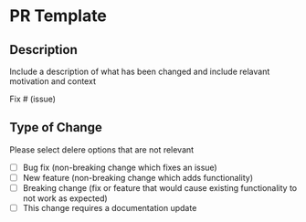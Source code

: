 # PR Template

## Description
Include a description of what has been changed and include relavant motivation and context

Fix # (issue)

## Type of Change

Please select delere options that are not relevant

- [ ] Bug fix (non-breaking change which fixes an issue)
- [ ] New feature (non-breaking change which adds functionality)
- [ ] Breaking change (fix or feature that would cause existing functionality to not work as expected)
- [ ] This change requires a documentation update
